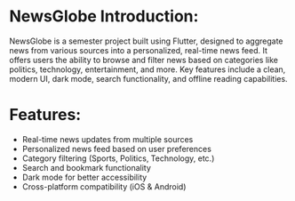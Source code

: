 # NewsGlobe Introduction:
NewsGlobe is a semester project built using Flutter, designed to aggregate news from various sources into a personalized, real-time news feed. It offers users the ability to browse and filter news based on categories like politics, technology, entertainment, and more. Key features include a clean, modern UI, dark mode, search functionality, and offline reading capabilities.

# Features:
- Real-time news updates from multiple sources
- Personalized news feed based on user preferences
- Category filtering (Sports, Politics, Technology, etc.)
- Search and bookmark functionality
- Dark mode for better accessibility
- Cross-platform compatibility (iOS & Android)
  
